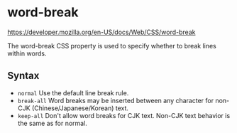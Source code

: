 # word-break

https://developer.mozilla.org/en-US/docs/Web/CSS/word-break

The word-break CSS property is used to specify whether to break lines within words.

## Syntax

* `normal` Use the default line break rule.
* `break-all` Word breaks may be inserted between any character for non-CJK (Chinese/Japanese/Korean) text.
* `keep-all` Don't allow word breaks for CJK text.  Non-CJK text behavior is the same as for normal.
